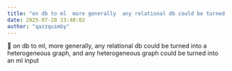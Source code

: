 ```yaml
---
title: "on db to ml  more generally  any relational db could be turned into a heterogeneous"
date: 2025-07-28 23:40:02
author: "qazzquimby"
---
```


💭 on db to ml, more generally, any relational db could be turned into a heterogeneous graph, and any heterogeneous graph could be turned into an ml input